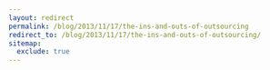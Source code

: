 ```yaml
---
layout: redirect
permalink: /blog/2013/11/17/the-ins-and-outs-of-outsourcing
redirect_to: /blog/2013/11/17/the-ins-and-outs-of-outsourcing/
sitemap:
  exclude: true
---
```

